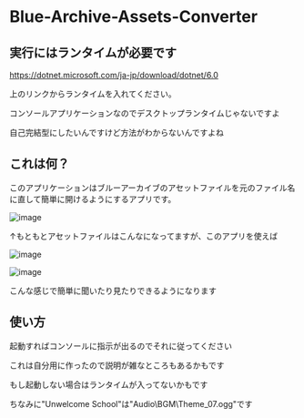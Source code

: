 # Blue-Archive-Assets-Converter

## 実行にはランタイムが必要です

https://dotnet.microsoft.com/ja-jp/download/dotnet/6.0

上のリンクからランタイムを入れてください。

コンソールアプリケーションなのでデスクトップランタイムじゃないですよ

自己完結型にしたいんですけど方法がわからないんですよね

## これは何？

このアプリケーションはブルーアーカイブのアセットファイルを元のファイル名に直して簡単に開けるようにするアプリです。

![image](https://user-images.githubusercontent.com/90076182/236634052-e67ddf41-4579-406e-8aed-227f8c6ca787.png)

↑もともとアセットファイルはこんなになってますが、このアプリを使えば

![image](https://user-images.githubusercontent.com/90076182/236634177-7c276bfb-4b16-462c-8302-f9d5b070a001.png)

![image](https://user-images.githubusercontent.com/90076182/236634255-9245c0d1-6a93-402a-8e73-623246729731.png)

こんな感じで簡単に聞いたり見たりできるようになります

## 使い方

起動すればコンソールに指示が出るのでそれに従ってください

これは自分用に作ったので説明が雑なところもあるかもです

もし起動しない場合はランタイムが入ってないかもです

ちなみに"Unwelcome School"は"Audio\BGM\Theme_07.ogg"です
